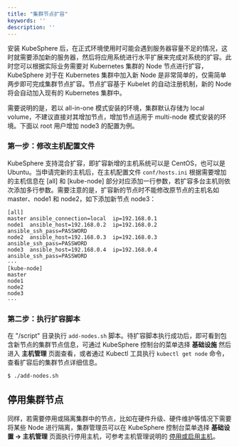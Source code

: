 ```yaml
---
title: "集群节点扩容"
keywords: ''
description: ''
---
```


安装 KubeSphere 后，在正式环境使用时可能会遇到服务器容量不足的情况，这时就需要添加新的服务器，然后将应用系统进行水平扩展来完成对系统的扩容。此时您可以根据实际业务需要对 Kubernetes 集群的 Node 节点进行扩容，KubeSphere 对于在 Kubernetes 集群中加入新 Node 是非常简单的，仅需简单两步即可完成集群节点扩容。节点扩容基于 Kubelet 的自动注册机制，新的 Node 将会自动加入现有的 Kubernetes 集群中。

需要说明的是，若以 all-in-one 模式安装的环境，集群默认存储为 local volume，不建议直接对其增加节点，增加节点适用于 multi-node 模式安装的环境。下面以 root 用户增加 node3 的配置为例。

### 第一步：修改主机配置文件

KubeSphere 支持混合扩容，即扩容新增的主机系统可以是 CentOS，也可以是 Ubuntu。当申请完新的主机后，在主机配置文件 `conf/hosts.ini` 根据需要增加的主机信息在 [all] 和 [kube-node] 部分对应添加一行参数，若扩容多台主机则依次添加多行参数。需要注意的是，扩容新的节点时不能修改原节点的主机名如 master、node1 和 node2，如下添加新节点 node3：

```
[all]
master ansible_connection=local  ip=192.168.0.1
node1  ansible_host=192.168.0.2  ip=192.168.0.2  ansible_ssh_pass=PASSWORD
node2  ansible_host=192.168.0.3  ip=192.168.0.3  ansible_ssh_pass=PASSWORD    
node3  ansible_host=192.168.0.4  ip=192.168.0.4  ansible_ssh_pass=PASSWORD  
···
[kube-node]
master
node1
node2 
node3
···
```

### 第二步：执行扩容脚本

在 "/script" 目录执行 `add-nodes.sh` 脚本。待扩容脚本执行成功后，即可看到包含新节点的集群节点信息，可通过 KubeSphere 控制台的菜单选择 **基础设施** 然后进入 **主机管理** 页面查看，或者通过 Kubectl 工具执行 `kubectl get node` 命令，查看扩容后的集群节点详细信息。

```bash
$ ./add-nodes.sh
```

## 停用集群节点

同样，若需要停用或隔离集群中的节点，比如在硬件升级、硬件维护等情况下需要将某些 Node 进行隔离，集群管理员可以在 KubeSphere 控制台菜单选择 **基础设置 → 主机管理** 页面执行停用主机，可参考主机管理说明的 [停用或启用主机](../../infrastructure/nodes/#停用或启用主机)。
